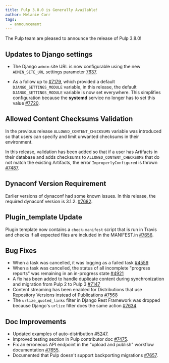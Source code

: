 ```yaml
---
title: Pulp 3.8.0 is Generally Available!
author: Melanie Corr
tags:
  - announcement
---
```


The Pulp team are pleased to announce the release of Pulp 3.8.0!

## Updates to Django settings

* The Django `admin` site URL is now configurable using the new `ADMIN_SITE_URL` settings parameter [7637](https://pulp.plan.io/issues/7637).

* As a follow up to [#7179](https://pulp.plan.io/issues/7179), which provided a default `DJANGO_SETTINGS_MODULE` variable, in this release, the default `DJANGO_SETTINGS_MODULE` variable is now set everywhere. This simplifies configuration because the **systemd** service no longer has to set this value [#7720](https://pulp.plan.io/issues/7720).

## Allowed Content Checksums Validation

In the previous release `ALLOWED_CONTENT_CHECKSUMS` variable was introduced so that users can specify and limit unwanted checksums in their environment.

In this release, validation has been added so that if a user has Artifacts in their database and adds checksums to `ALLOWED_CONTENT_CHECKSUMS` that do not match the existing Artifacts, the error `ImproperlyConfigured` is thrown [#7487](https://pulp.plan.io/issues/7487).

## Dynaconf Version Requirement

Earlier versions of dynaconf had some known issues. In this release, the required dynaconf version is 3.1.2. [#7682](https://pulp.plan.io/issues/7682).

## Plugin_template Update

Plugin template now contains a `check-manifest` script that is run in Travis and checks if all expected files are included in the MANIFEST.in [#7656]( https://pulp.plan.io/issues/7656).

## Bug Fixes

* When a task was cancelled, it was logging as a failed task [#4559](https://pulp.plan.io/issues/4559)
* When a task was cancelled, the status of all incomplete "progress reports" was remaining in an in-progress state [#4921](https://pulp.plan.io/issues/4921)
* A fix has been added to handle duplicate content during synchronization and migration from Pulp 2 to Pulp 3 [#7147](https://pulp.plan.io/issues/7147)
* Content streaming has been enabled for Distributions that use Repository Versions instead of Publications [#7568](https://pulp.plan.io/issues/7568)
* The `urlize_quoted_links` filter in Django Rest Framework was dropped because Django's `urlize` filter does the same action [#7634](https://pulp.plan.io/issues/7634)


## Doc Improvements

* Updated examples of auto-distribution  [#5247](https://pulp.plan.io/issues/5247).
* Improved testing section in Pulp contributor doc [#7475](https://pulp.plan.io/issues/7475).
* Fix an erroneous API endpoint in the "upload and publish" workflow documentation [#7655](https://pulp.plan.io/issues/7655).
* Documented that Pulp doesn't support backporting migrations [#7657](https://pulp.plan.io/issues/7657).
